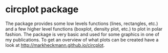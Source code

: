 # circplot package

The package provides some low levels functions (lines, rectangles, etc.) and a few higher level functions (boxplot, density plot, etc.) to plot in polar fashion. The package is very basic and used for some graphics in one of my publications. To get an overview of what plots can be created have a look at http://markheckmann.github.io/circplot.
